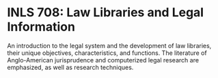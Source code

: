 # INLS 708: Law Libraries and Legal Information

An introduction to the legal system and the development of law libraries, their unique objectives, characteristics, and functions. The literature of Anglo-American jurisprudence and computerized legal research are emphasized, as well as research techniques.